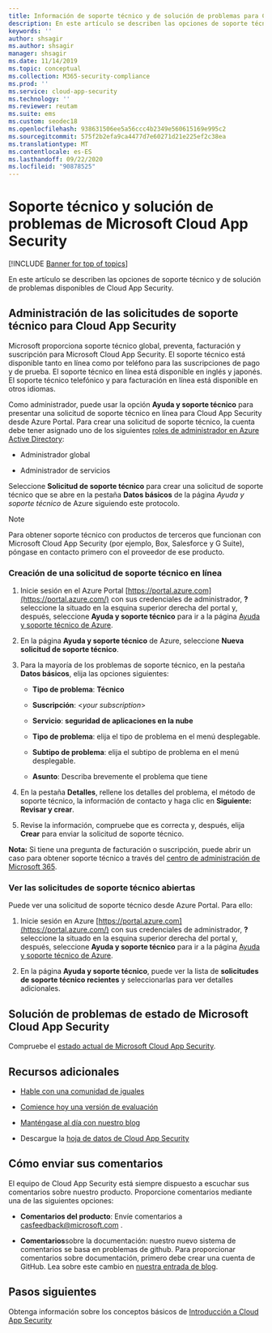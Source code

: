 ```yaml
---
title: Información de soporte técnico y de solución de problemas para Cloud App Security
description: En este artículo se describen las opciones de soporte técnico y de solución de problemas de Microsoft Cloud App Security
keywords: ''
author: shsagir
ms.author: shsagir
manager: shsagir
ms.date: 11/14/2019
ms.topic: conceptual
ms.collection: M365-security-compliance
ms.prod: ''
ms.service: cloud-app-security
ms.technology: ''
ms.reviewer: reutam
ms.suite: ems
ms.custom: seodec18
ms.openlocfilehash: 938631506ee5a56ccc4b2349e560615169e995c2
ms.sourcegitcommit: 575f2b2efa9ca4477d7e60271d21e225ef2c38ea
ms.translationtype: MT
ms.contentlocale: es-ES
ms.lasthandoff: 09/22/2020
ms.locfileid: "90878525"
---
```

# <a name="support-and-troubleshooting-microsoft-cloud-app-security"></a>Soporte técnico y solución de problemas de Microsoft Cloud App Security

[!INCLUDE [Banner for top of topics](includes/banner.md)]

En este artículo se describen las opciones de soporte técnico y de solución de problemas disponibles de Cloud App Security.

## <a name="manage-support-requests-for-cloud-app-security"></a>Administración de las solicitudes de soporte técnico para Cloud App Security

Microsoft proporciona soporte técnico global, preventa, facturación y suscripción para Microsoft Cloud App Security. El soporte técnico está disponible tanto en línea como por teléfono para las suscripciones de pago y de prueba. El soporte técnico en línea está disponible en inglés y japonés. El soporte técnico telefónico y para facturación en línea está disponible en otros idiomas.

Como administrador, puede usar la opción **Ayuda y soporte técnico** para presentar una solicitud de soporte técnico en línea para Cloud App Security desde Azure Portal. Para crear una solicitud de soporte técnico, la cuenta debe tener asignado uno de los siguientes [roles de administrador en Azure Active Directory](/azure/active-directory/active-directory-assign-admin-roles-azure-portal):

* Administrador global

* Administrador de servicios

Seleccione **Solicitud de soporte técnico** para crear una solicitud de soporte técnico que se abre en la pestaña **Datos básicos** de la página *Ayuda y soporte técnico* de Azure siguiendo este protocolo.

>[!NOTE]
> Para obtener soporte técnico con productos de terceros que funcionan con Microsoft Cloud App Security (por ejemplo, Box, Salesforce y G Suite), póngase en contacto primero con el proveedor de ese producto.

### <a name="create-an-online-support-request"></a>Creación de una solicitud de soporte técnico en línea

1. Inicie sesión en el Azure Portal [https://portal.azure.com](https://portal.azure.com/) con sus credenciales de administrador, **?** seleccione la situado en la esquina superior derecha del portal y, después, seleccione **Ayuda y soporte técnico** para ir a la página [Ayuda y soporte técnico de Azure](https://ms.portal.azure.com/#blade/Microsoft_Azure_Support/HelpAndSupportBlade/overview).

2. En la página **Ayuda y soporte técnico** de Azure, seleccione **Nueva solicitud de soporte técnico**.

3. Para la mayoría de los problemas de soporte técnico, en la pestaña **Datos básicos**, elija las opciones siguientes:

    * **Tipo de problema**: **Técnico**

    * **Suscripción**: \<*your subscription*\>

    * **Servicio**: **seguridad de aplicaciones en la nube**

    * **Tipo de problema**: elija el tipo de problema en el menú desplegable.

    * **Subtipo de problema**: elija el subtipo de problema en el menú desplegable.

    * **Asunto**: Describa brevemente el problema que tiene

4. En la pestaña **Detalles**, rellene los detalles del problema, el método de soporte técnico, la información de contacto y haga clic en **Siguiente: Revisar y crear**.

5. Revise la información, compruebe que es correcta y, después, elija **Crear** para enviar la solicitud de soporte técnico.

**Nota:** Si tiene una pregunta de facturación o suscripción, puede abrir un caso para obtener soporte técnico a través del [centro de administración de Microsoft 365](https://admin.microsoft.com/Support/SupportEntry.aspx).

### <a name="view-open-support-requests"></a>Ver las solicitudes de soporte técnico abiertas

Puede ver una solicitud de soporte técnico desde Azure Portal. Para ello:

1. Inicie sesión en Azure [https://portal.azure.com](https://portal.azure.com/) con sus credenciales de administrador, **?** seleccione la situado en la esquina superior derecha del portal y, después, seleccione **Ayuda y soporte técnico** para ir a la página [Ayuda y soporte técnico de Azure](https://ms.portal.azure.com/#blade/Microsoft_Azure_Support/HelpAndSupportBlade/overview).

2. En la página **Ayuda y soporte técnico**, puede ver la lista de **solicitudes de soporte técnico recientes** y seleccionarlas para ver detalles adicionales.

## <a name="troubleshooting-microsoft-cloud-app-security-status"></a>Solución de problemas de estado de Microsoft Cloud App Security

Compruebe el [estado actual de Microsoft Cloud App Security](https://status.cloudappsecurity.com/).

## <a name="additional-resources"></a>Recursos adicionales

* [Hable con una comunidad de iguales](https://techcommunity.microsoft.com/t5/Microsoft-Cloud-App-Security/bd-p/MicrosoftCloudAppSecurity)

* [Comience hoy una versión de evaluación](https://signup.microsoft.com/Signup?OfferId=757c4c34-d589-46e4-9579-120bba5c92ed&ali=1)

* [Manténgase al día con nuestro blog](https://techcommunity.microsoft.com/t5/Enterprise-Mobility-Security/bg-p/enterprisemobilityandsecurity/label-name/Microsoft%20Cloud%20App%20Security)

* Descargue la [hoja de datos de Cloud App Security](https://download.microsoft.com/download/E/F/E/EFE908F8-7EDB-4244-8039-67BA574186CC/Microsoft_Cloud_App_Security_eBook.pdf)

<a name="feedback"></a>
## <a name="how-to-provide-feedback"></a>Cómo enviar sus comentarios

El equipo de Cloud App Security está siempre dispuesto a escuchar sus comentarios sobre nuestro producto. Proporcione comentarios mediante una de las siguientes opciones:

* **Comentarios del producto**: Envíe comentarios a [casfeedback@microsoft.com](mailto:casfeedback@microsoft.com) .

* **Comentarios**sobre la documentación: nuestro nuevo sistema de comentarios se basa en problemas de github. Para proporcionar comentarios sobre documentación, primero debe crear una cuenta de GitHub. Lea sobre este cambio en [nuestra entrada de blog](/teamblog/a-new-feedback-system-is-coming-to-docs).

## <a name="next-steps"></a>Pasos siguientes

Obtenga información sobre los conceptos básicos de [Introducción a Cloud App Security](getting-started-with-cloud-app-security.md)